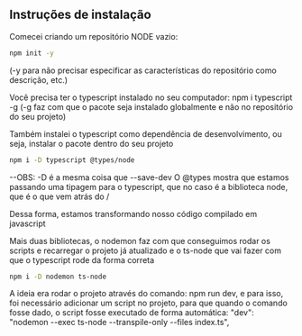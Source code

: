 ## Instruções de instalação

Comecei criando um repositório NODE vazio: 
```sh
npm init -y 
```
(-y para não precisar especificar as características do repositório como descrição, etc.)

Você precisa ter o typescript instalado no seu computador: npm i typescript -g (-g faz com que o pacote seja instalado globalmente e não no repositório do seu projeto)

Também instalei o typescript como dependência de desenvolvimento, ou seja, instalar o pacote dentro do seu projeto
```sh
npm i -D typescript @types/node
```

--OBS: -D é a mesma coisa que --save-dev
O @types mostra que estamos passando uma tipagem para o typescript, que no caso é a biblioteca node, que é o que vem atrás do /

Dessa forma, estamos transformando nosso código compilado em javascript

Mais duas bibliotecas, o nodemon faz com que conseguimos rodar os scripts e recarregar o projeto já atualizado e o ts-node que vai fazer com que o typescript rode da forma correta
```sh
npm i -D nodemon ts-node
```

A ideia era rodar o projeto através do comando: npm run dev, e para isso, foi necessário adicionar um script no projeto, para que quando o comando fosse dado, o script fosse executado de forma automática: 
"dev": "nodemon --exec ts-node --transpile-only --files index.ts",
